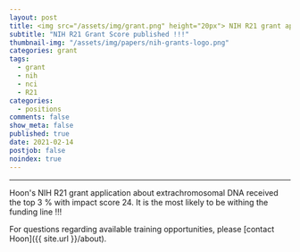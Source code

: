 ```yaml
---
layout: post
title: <img src="/assets/img/grant.png" height="20px"> NIH R21 grant application score was posted (top 3 %)!
subtitle: "NIH R21 Grant Score published !!!"
thumbnail-img: "/assets/img/papers/nih-grants-logo.png"
categories: grant
tags:
  - grant
  - nih
  - nci
  - R21
categories:
  - positions
comments: false
show_meta: false
published: true
date: 2021-02-14
postjob: false
noindex: true
---
```


<hr>

Hoon's NIH R21 grant application about extrachromosomal DNA received the top 3 % with impact score 24. It is the most likely to be withing the funding line !!!

<i class="fa fa-question-circle"></i> For questions regarding available training opportunities, please \[contact Hoon]({{ site.url }}/about).
